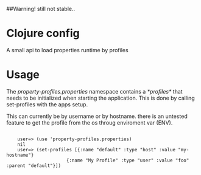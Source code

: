 ##Warning! still not stable..

# Clojure config

A small api to load properties runtime by profiles

# Usage

The *property-profiles.properties* namespace contains a *\*profiles\** that needs to be initialized when starting the application.
This is done by calling set-profiles with the apps setup.

This can currently be by username or by hostname. there is an untested feature to get the profile from the os throug enviroment var (ENV).

<code>
	user=> (use 'property-profiles.properties)
	nil
	user=> (set-profiles [{:name "default" :type "host" :value "my-hostname"}
	       		      {:name "My Profile" :type "user" :value "foo" :parent "default"}])

</code>



	
